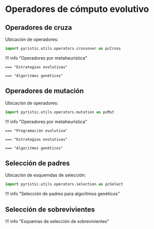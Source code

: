 # Operadores de cómputo evolutivo 

## Operadores de cruza
Ubicación de operadores:
```python
import pyristic.utils.operators.crossover as pcCross
```

!!! info "Operadores por metaheurística"

    === "Estrategias evolutivas"

    === "Algoritmos genéticos"

## Operadores de mutación
Ubicación de operadores:
```python
import pyristic.utils.operators.mutation as pcMut
```
!!! info "Operadores por metaheurística"

    === "Programación evolutiva"

    === "Estrategias evolutivas"

    === "Algoritmos genéticos"

## Selección de padres
Ubicación de esquemdas de selección:
```python
import pyristic.utils.operators.selection as pcSelect
```
!!! info "Selección de padres para algoritmos genéticos"



## Selección de sobrevivientes

!!! info "Esquemas de selección de sobrevivientes"